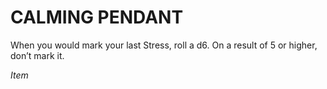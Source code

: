 # CALMING PENDANT

When you would mark your last Stress, roll a d6. On a result of 5 or higher, don’t mark it.

*Item*